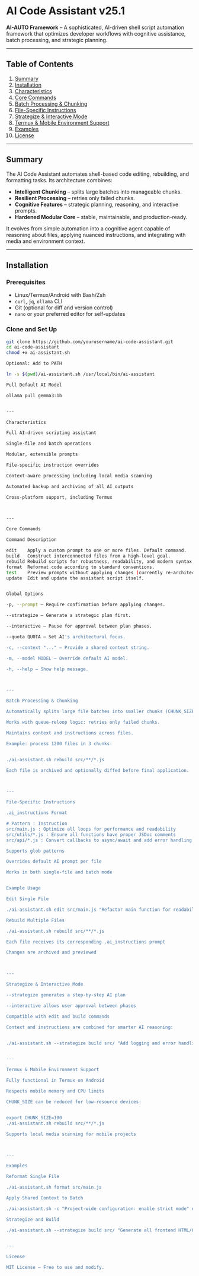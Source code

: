 
# AI Code Assistant v25.1

**AI-AUTO Framework** – A sophisticated, AI-driven shell script automation framework that optimizes developer workflows with cognitive assistance, batch processing, and strategic planning.

---

## Table of Contents

1. [Summary](#summary)
2. [Installation](#installation)
3. [Characteristics](#characteristics)
4. [Core Commands](#core-commands)
5. [Batch Processing & Chunking](#batch-processing--chunking)
6. [File-Specific Instructions](#file-specific-instructions)
7. [Strategize & Interactive Mode](#strategize--interactive-mode)
8. [Termux & Mobile Environment Support](#termux--mobile-environment-support)
9. [Examples](#examples)
10. [License](#license)

---

## Summary

The AI Code Assistant automates shell-based code editing, rebuilding, and formatting tasks. Its architecture combines:

- **Intelligent Chunking** – splits large batches into manageable chunks.
- **Resilient Processing** – retries only failed chunks.
- **Cognitive Features** – strategic planning, reasoning, and interactive prompts.
- **Hardened Modular Core** – stable, maintainable, and production-ready.

It evolves from simple automation into a cognitive agent capable of reasoning about files, applying nuanced instructions, and integrating with media and environment context.

---

## Installation

### Prerequisites

- Linux/Termux/Android with Bash/Zsh
- `curl`, `jq`, `ollama` CLI
- Git (optional for diff and version control)
- `nano` or your preferred editor for self-updates

### Clone and Set Up

```bash
git clone https://github.com/yourusername/ai-code-assistant.git
cd ai-code-assistant
chmod +x ai-assistant.sh

Optional: Add to PATH

ln -s $(pwd)/ai-assistant.sh /usr/local/bin/ai-assistant

Pull Default AI Model

ollama pull gemma3:1b


---

Characteristics

Full AI-driven scripting assistant

Single-file and batch operations

Modular, extensible prompts

File-specific instruction overrides

Context-aware processing including local media scanning

Automated backup and archiving of all AI outputs

Cross-platform support, including Termux



---

Core Commands

Command	Description

edit	Apply a custom prompt to one or more files. Default command.
build	Construct interconnected files from a high-level goal.
rebuild	Rebuild scripts for robustness, readability, and modern syntax.
format	Reformat code according to standard conventions.
test	Preview prompts without applying changes (currently re-architected).
update	Edit and update the assistant script itself.


Global Options

-p, --prompt – Require confirmation before applying changes.

--strategize – Generate a strategic plan first.

--interactive – Pause for approval between plan phases.

--quota QUOTA – Set AI's architectural focus.

-c, --context "..." – Provide a shared context string.

-m, --model MODEL – Override default AI model.

-h, --help – Show help message.



---

Batch Processing & Chunking

Automatically splits large file batches into smaller chunks (CHUNK_SIZE, default 500).

Works with queue-reloop logic: retries only failed chunks.

Maintains context and instructions across files.

Example: process 1200 files in 3 chunks:


./ai-assistant.sh rebuild src/**/*.js

Each file is archived and optionally diffed before final application.



---

File-Specific Instructions

.ai_instructions Format

# Pattern : Instruction
src/main.js : Optimize all loops for performance and readability
src/utils/*.js : Ensure all functions have proper JSDoc comments
src/api/*.js : Convert callbacks to async/await and add error handling

Supports glob patterns

Overrides default AI prompt per file

Works in both single-file and batch mode


Example Usage

Edit Single File

./ai-assistant.sh edit src/main.js "Refactor main function for readability"

Rebuild Multiple Files

./ai-assistant.sh rebuild src/**/*.js

Each file receives its corresponding .ai_instructions prompt

Changes are archived and previewed



---

Strategize & Interactive Mode

--strategize generates a step-by-step AI plan

--interactive allows user approval between phases

Compatible with edit and build commands

Context and instructions are combined for smarter AI reasoning:


./ai-assistant.sh --strategize build src/ "Add logging and error handling"


---

Termux & Mobile Environment Support

Fully functional in Termux on Android

Respects mobile memory and CPU limits

CHUNK_SIZE can be reduced for low-resource devices:


export CHUNK_SIZE=100
./ai-assistant.sh rebuild src/**/*.js

Supports local media scanning for mobile projects



---

Examples

Reformat Single File

./ai-assistant.sh format src/main.js

Apply Shared Context to Batch

./ai-assistant.sh -c "Project-wide configuration: enable strict mode" edit src/**/*.js "Apply coding standards"

Strategize and Build

./ai-assistant.sh --strategize build src/ "Generate all frontend HTML/CSS components"


---

License

MIT License – Free to use and modify.

